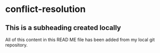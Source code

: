 # conflict-resolution


## This is a subheading created locally

All of this content in this READ ME file has been added from my local git repository. 